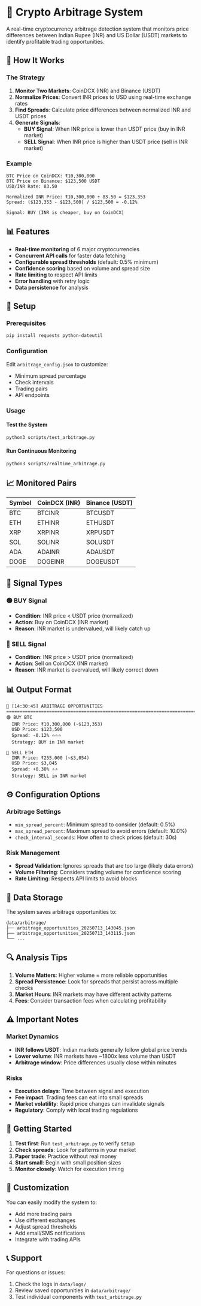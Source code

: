 # 🚀 Crypto Arbitrage System

A real-time cryptocurrency arbitrage detection system that monitors price differences between Indian Rupee (INR) and US Dollar (USDT) markets to identify profitable trading opportunities.

## 🎯 How It Works

### The Strategy
1. **Monitor Two Markets**: CoinDCX (INR) and Binance (USDT)
2. **Normalize Prices**: Convert INR prices to USD using real-time exchange rates
3. **Find Spreads**: Calculate price differences between normalized INR and USDT prices
4. **Generate Signals**: 
   - **BUY Signal**: When INR price is lower than USDT price (buy in INR market)
   - **SELL Signal**: When INR price is higher than USDT price (sell in INR market)

### Example
```
BTC Price on CoinDCX: ₹10,300,000
BTC Price on Binance: $123,500 USDT
USD/INR Rate: 83.50

Normalized INR Price: ₹10,300,000 ÷ 83.50 = $123,353
Spread: ($123,353 - $123,500) / $123,500 = -0.12%

Signal: BUY (INR is cheaper, buy on CoinDCX)
```

## 📊 Features

- **Real-time monitoring** of 6 major cryptocurrencies
- **Concurrent API calls** for faster data fetching
- **Configurable spread thresholds** (default: 0.5% minimum)
- **Confidence scoring** based on volume and spread size
- **Rate limiting** to respect API limits
- **Error handling** with retry logic
- **Data persistence** for analysis

## 🔧 Setup

### Prerequisites
```bash
pip install requests python-dateutil
```

### Configuration
Edit `arbitrage_config.json` to customize:
- Minimum spread percentage
- Check intervals
- Trading pairs
- API endpoints

### Usage

#### Test the System
```bash
python3 scripts/test_arbitrage.py
```

#### Run Continuous Monitoring
```bash
python3 scripts/realtime_arbitrage.py
```

## 📈 Monitored Pairs

| Symbol | CoinDCX (INR) | Binance (USDT) |
|--------|---------------|----------------|
| BTC    | BTCINR        | BTCUSDT        |
| ETH    | ETHINR        | ETHUSDT        |
| XRP    | XRPINR        | XRPUSDT        |
| SOL    | SOLINR        | SOLUSDT        |
| ADA    | ADAINR        | ADAUSDT        |
| DOGE   | DOGEINR       | DOGEUSDT       |

## 🎯 Signal Types

### 🟢 BUY Signal
- **Condition**: INR price < USDT price (normalized)
- **Action**: Buy on CoinDCX (INR market)
- **Reason**: INR market is undervalued, will likely catch up

### 🔴 SELL Signal
- **Condition**: INR price > USDT price (normalized)
- **Action**: Sell on CoinDCX (INR market)
- **Reason**: INR market is overvalued, will likely correct down

## 📊 Output Format

```
🚀 [14:30:45] ARBITRAGE OPPORTUNITIES
================================================================================
🟢 BUY BTC
  INR Price: ₹10,300,000 (~$123,353)
  USD Price: $123,500
  Spread: -0.12% ⭐⭐⭐
  Strategy: BUY in INR market

🔴 SELL ETH
  INR Price: ₹255,000 (~$3,054)
  USD Price: $3,045
  Spread: +0.30% ⭐⭐
  Strategy: SELL in INR market
```

## ⚙️ Configuration Options

### Arbitrage Settings
- `min_spread_percent`: Minimum spread to consider (default: 0.5%)
- `max_spread_percent`: Maximum spread to avoid errors (default: 10.0%)
- `check_interval_seconds`: How often to check prices (default: 30s)

### Risk Management
- **Spread Validation**: Ignores spreads that are too large (likely data errors)
- **Volume Filtering**: Considers trading volume for confidence scoring
- **Rate Limiting**: Respects API limits to avoid blocks

## 📁 Data Storage

The system saves arbitrage opportunities to:
```
data/arbitrage/
├── arbitrage_opportunities_20250713_143045.json
├── arbitrage_opportunities_20250713_143115.json
└── ...
```

## 🔍 Analysis Tips

1. **Volume Matters**: Higher volume = more reliable opportunities
2. **Spread Persistence**: Look for spreads that persist across multiple checks
3. **Market Hours**: INR markets may have different activity patterns
4. **Fees**: Consider transaction fees when calculating profitability

## ⚠️ Important Notes

### Market Dynamics
- **INR follows USDT**: Indian markets generally follow global price trends
- **Lower volume**: INR markets have ~1800x less volume than USDT
- **Arbitrage window**: Price differences usually close within minutes

### Risks
- **Execution delays**: Time between signal and execution
- **Fee impact**: Trading fees can eat into small spreads
- **Market volatility**: Rapid price changes can invalidate signals
- **Regulatory**: Comply with local trading regulations

## 🚀 Getting Started

1. **Test first**: Run `test_arbitrage.py` to verify setup
2. **Check spreads**: Look for patterns in your market
3. **Paper trade**: Practice without real money
4. **Start small**: Begin with small position sizes
5. **Monitor closely**: Watch for execution timing

## 🔧 Customization

You can easily modify the system to:
- Add more trading pairs
- Use different exchanges
- Adjust spread thresholds
- Add email/SMS notifications
- Integrate with trading APIs

## 📞 Support

For questions or issues:
1. Check the logs in `data/logs/`
2. Review saved opportunities in `data/arbitrage/`
3. Test individual components with `test_arbitrage.py` 